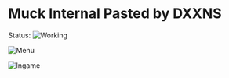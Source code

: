 # Muck Internal Pasted by DXXNS

Status: ![Working](https://img.shields.io/badge/Status-Working-brightgreen)

![Menu](https://i.imgur.com/KryFzS5.png)

![Ingame](https://i.imgur.com/fuaAR7M.png)
